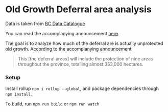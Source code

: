 # Old Growth Deferral area analysis
Data is taken from [BC Data Catalogue](https://catalogue.data.gov.bc.ca/dataset/fadm-designated-areas#edc-pow)

You can read the accompianying announcement [here](https://news.gov.bc.ca/releases/2020FLNR0058-001711).

The goal is to analyze how much of the deferral are is actually unprotected old growth.  According to the accompianying announcement
> This [the deferral areas] will include the protection of nine areas throughout the province, totalling almost 353,000 hectares.

### Setup

Install rollup `npm i rollup --global`, and package dependencies through `npm install`.  

To build, run `npm run build` or `npm run watch`
